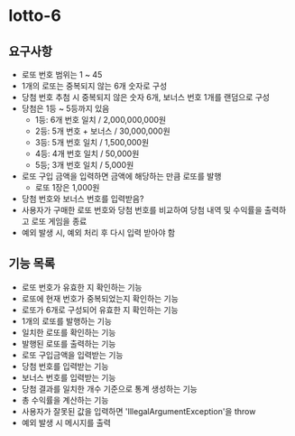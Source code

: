 # lotto-6

## 요구사항

- 로또 번호 범위는 1 ~ 45
- 1개의 로또는 중복되지 않는 6개 숫자로 구성
- 당첨 번호 추첨 시 중복되지 않은 숫자 6개, 보너스 번호 1개를 랜덤으로 구성
- 당첨은 1등 ~ 5등까지 있음
  - 1등: 6개 번호 일치 / 2,000,000,000원
  - 2등: 5개 번호 + 보너스 / 30,000,000원
  - 3등: 5개 번호 일치 / 1,500,000원
  - 4등: 4개 번호 일치 / 50,000원
  - 5등; 3개 번호 일치 / 5,000원
- 로또 구입 금액을 입력하면 금액에 해당하는 만큼 로또를 발행
  - 로또 1장은 1,000원
- 당첨 번호와 보너스 번호를 입력받음?
- 사용자가 구매한 로또 번호와 당첨 번호를 비교하여 당첨 내역 및 수익률을 출력하고 로또 게임을 종료
- 예외 발생 시, 예외 처리 후 다시 입력 받아야 함

## 기능 목록

- 로또 번호가 유효한 지 확인하는 기능
- 로또에 현재 번호가 중복되었는지 확인하는 기능
- 로또가 6개로 구성되어 유효한 지 확인하는 기능
- 1개의 로또를 발행하는 기능
- 일치한 로또를 확인하는 기능
- 발행된 로또를 출력하는 기능
- 로또 구입금액을 입력받는 기능
- 당첨 번호를 입력받는 기능
- 보너스 번호를 입력받는 기능
- 당첨 결과를 일치한 개수 기준으로 통계 생성하는 기능
- 총 수익률을 계산하는 기능
- 사용자가 잘못된 값을 입력하면 'IllegalArgumentException'을 throw
- 예외 발생 시 메시지를 출력

